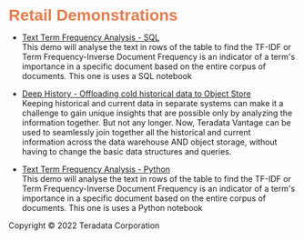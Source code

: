 <b style = 'font-size:28px;font-family:Arial;color:#E37C4D'>Retail Demonstrations</b>
 
* [Text Term Frequency Analysis - SQL](../UseCases/TextProcessing_TF_IDF/TF_IDF_Workflow_SQL.ipynb)
<br>This demo will analyse the text in rows of the table to find the TF-IDF or Term Frequency-Inverse Document Frequency is an indicator of a term's importance in a specific document based on the entire corpus of documents. This one is uses a SQL notebook</br>
 
* [Deep History - Offloading cold historical data to Object Store](../UseCases/DeepHistory/DeepHistory.ipynb)
<br>Keeping historical and current data in separate systems can make it a challenge to gain unique insights that are possible only by analyzing the information together. But not any longer. Now, Teradata Vantage can be used to seamlessly join together all the historical and current information across the data warehouse AND object storage, without having to change the basic data structures and queries.</br>
 
* [Text Term Frequency Analysis - Python](../UseCases/TextProcessing_TF_IDF/TF_IDF_Workflow.ipynb)
<br>This demo will analyse the text in rows of the table to find the TF-IDF or Term Frequency-Inverse Document Frequency is an indicator of a term's importance in a specific document based on the entire corpus of documents. This one is uses a Python notebook</br>
 

Copyright © 2022 Teradata Corporation
